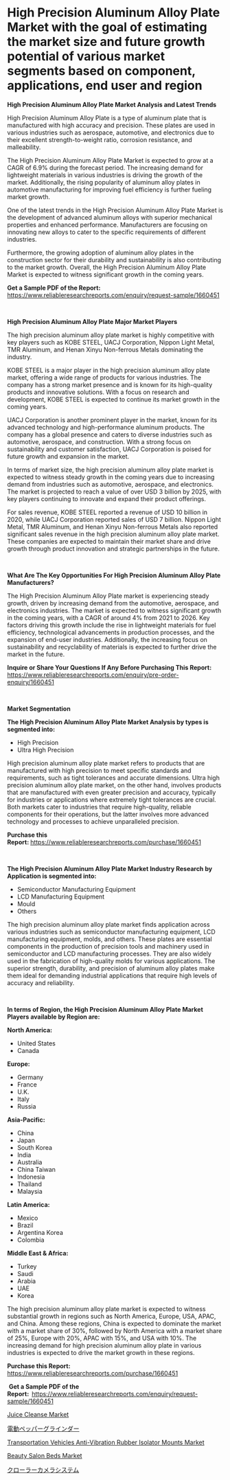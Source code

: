 <p><h1>High Precision Aluminum Alloy Plate Market with the goal of estimating the market size and future growth potential of various market segments based on component, applications, end user and region</h1></p><p><strong>High Precision Aluminum Alloy Plate Market Analysis and Latest Trends</strong></p>
<p><p>High Precision Aluminum Alloy Plate is a type of aluminum plate that is manufactured with high accuracy and precision. These plates are used in various industries such as aerospace, automotive, and electronics due to their excellent strength-to-weight ratio, corrosion resistance, and malleability.</p><p>The High Precision Aluminum Alloy Plate Market is expected to grow at a CAGR of 6.9% during the forecast period. The increasing demand for lightweight materials in various industries is driving the growth of the market. Additionally, the rising popularity of aluminum alloy plates in automotive manufacturing for improving fuel efficiency is further fueling market growth.</p><p>One of the latest trends in the High Precision Aluminum Alloy Plate Market is the development of advanced aluminum alloys with superior mechanical properties and enhanced performance. Manufacturers are focusing on innovating new alloys to cater to the specific requirements of different industries.</p><p>Furthermore, the growing adoption of aluminum alloy plates in the construction sector for their durability and sustainability is also contributing to the market growth. Overall, the High Precision Aluminum Alloy Plate Market is expected to witness significant growth in the coming years.</p></p>
<p><strong>Get a Sample PDF of the Report:&nbsp;</strong> <a href="https://www.reliableresearchreports.com/enquiry/request-sample/1660451">https://www.reliableresearchreports.com/enquiry/request-sample/1660451</a></p>
<p>&nbsp;</p>
<p><strong>High Precision Aluminum Alloy Plate Major Market Players</strong></p>
<p><p>The high precision aluminum alloy plate market is highly competitive with key players such as KOBE STEEL, UACJ Corporation, Nippon Light Metal, TMR Aluminum, and Henan Xinyu Non-ferrous Metals dominating the industry. </p><p>KOBE STEEL is a major player in the high precision aluminum alloy plate market, offering a wide range of products for various industries. The company has a strong market presence and is known for its high-quality products and innovative solutions. With a focus on research and development, KOBE STEEL is expected to continue its market growth in the coming years.</p><p>UACJ Corporation is another prominent player in the market, known for its advanced technology and high-performance aluminum products. The company has a global presence and caters to diverse industries such as automotive, aerospace, and construction. With a strong focus on sustainability and customer satisfaction, UACJ Corporation is poised for future growth and expansion in the market.</p><p>In terms of market size, the high precision aluminum alloy plate market is expected to witness steady growth in the coming years due to increasing demand from industries such as automotive, aerospace, and electronics. The market is projected to reach a value of over USD 3 billion by 2025, with key players continuing to innovate and expand their product offerings.</p><p>For sales revenue, KOBE STEEL reported a revenue of USD 10 billion in 2020, while UACJ Corporation reported sales of USD 7 billion. Nippon Light Metal, TMR Aluminum, and Henan Xinyu Non-ferrous Metals also reported significant sales revenue in the high precision aluminum alloy plate market. These companies are expected to maintain their market share and drive growth through product innovation and strategic partnerships in the future.</p></p>
<p>&nbsp;</p>
<p><strong>What Are The Key Opportunities For High Precision Aluminum Alloy Plate Manufacturers?</strong></p>
<p><p>The High Precision Aluminum Alloy Plate market is experiencing steady growth, driven by increasing demand from the automotive, aerospace, and electronics industries. The market is expected to witness significant growth in the coming years, with a CAGR of around 4% from 2021 to 2026. Key factors driving this growth include the rise in lightweight materials for fuel efficiency, technological advancements in production processes, and the expansion of end-user industries. Additionally, the increasing focus on sustainability and recyclability of materials is expected to further drive the market in the future.</p></p>
<p><strong>Inquire or Share Your Questions If Any Before Purchasing This Report:</strong> <a href="https://www.reliableresearchreports.com/enquiry/pre-order-enquiry/1660451">https://www.reliableresearchreports.com/enquiry/pre-order-enquiry/1660451</a></p>
<p>&nbsp;</p>
<p><strong>Market Segmentation</strong></p>
<p><strong>The High Precision Aluminum Alloy Plate Market Analysis by types is segmented into:</strong></p>
<p><ul><li>High Precision</li><li>Ultra High Precision</li></ul></p>
<p><p>High precision aluminum alloy plate market refers to products that are manufactured with high precision to meet specific standards and requirements, such as tight tolerances and accurate dimensions. Ultra high precision aluminum alloy plate market, on the other hand, involves products that are manufactured with even greater precision and accuracy, typically for industries or applications where extremely tight tolerances are crucial. Both markets cater to industries that require high-quality, reliable components for their operations, but the latter involves more advanced technology and processes to achieve unparalleled precision.</p></p>
<p><strong>Purchase this Report:&nbsp;</strong><a href="https://www.reliableresearchreports.com/purchase/1660451">https://www.reliableresearchreports.com/purchase/1660451</a></p>
<p>&nbsp;</p>
<p><strong>The High Precision Aluminum Alloy Plate Market Industry Research by Application is segmented into:</strong></p>
<p><ul><li>Semiconductor Manufacturing Equipment</li><li>LCD Manufacturing Equipment</li><li>Mould</li><li>Others</li></ul></p>
<p><p>The high precision aluminum alloy plate market finds application across various industries such as semiconductor manufacturing equipment, LCD manufacturing equipment, molds, and others. These plates are essential components in the production of precision tools and machinery used in semiconductor and LCD manufacturing processes. They are also widely used in the fabrication of high-quality molds for various applications. The superior strength, durability, and precision of aluminum alloy plates make them ideal for demanding industrial applications that require high levels of accuracy and reliability.</p></p>
<p>&nbsp;</p>
<p><strong>In terms of Region, the High Precision Aluminum Alloy Plate Market Players available by Region are:</strong></p>
<p>
    <p> <strong> North America: </strong>
        <ul>
            <li>United States</li>
            <li>Canada</li>
        </ul>
        </p> 
    <p> <strong> Europe: </strong>
        <ul>
            <li>Germany</li>
            <li>France</li>
            <li>U.K.</li>
            <li>Italy</li>
            <li>Russia</li>
        </ul>
        </p> 
    <p> <strong> Asia-Pacific: </strong>
        <ul>
            <li>China</li>
            <li>Japan</li>
            <li>South Korea</li>
            <li>India</li>
            <li>Australia</li>
            <li>China Taiwan</li>
            <li>Indonesia</li>
            <li>Thailand</li>
            <li>Malaysia</li>
        </ul>
        </p> 
    <p> <strong> Latin America: </strong>
        <ul>
            <li>Mexico</li>
            <li>Brazil</li>
            <li>Argentina Korea</li>
            <li>Colombia</li>
        </ul>
        </p> 
    <p> <strong> Middle East & Africa: </strong>
        <ul>
            <li>Turkey</li>
            <li>Saudi</li>
            <li>Arabia</li>
            <li>UAE</li>
            <li>Korea</li>
        </ul>
    </p>
    </p>
<p><p>The high precision aluminum alloy plate market is expected to witness substantial growth in regions such as North America, Europe, USA, APAC, and China. Among these regions, China is expected to dominate the market with a market share of 30%, followed by North America with a market share of 25%, Europe with 20%, APAC with 15%, and USA with 10%. The increasing demand for high precision aluminum alloy plate in various industries is expected to drive the market growth in these regions.</p></p>
<p><strong>Purchase this Report: </strong><a href="https://www.reliableresearchreports.com/purchase/1660451">https://www.reliableresearchreports.com/purchase/1660451</a></p>
<p>&nbsp;<strong>Get a Sample PDF of the Report:&nbsp;&nbsp;</strong><a href="https://www.reliableresearchreports.com/enquiry/request-sample/1660451">https://www.reliableresearchreports.com/enquiry/request-sample/1660451</a></p>
<p><strong></strong></p>
<p><p><a href="https://view.publitas.com/reportprime-1/juice-cleanse-market-a-comprehensive-report-of-its-market-share-growth-trends-2024-2031/">Juice Cleanse Market</a></p><p><a href="https://medium.com/@sarahfahey88/%E9%9B%BB%E5%8B%95%E3%83%9A%E3%83%83%E3%83%91%E3%83%BC%E3%82%B0%E3%83%A9%E3%82%A4%E3%83%B3%E3%83%80%E3%83%BC%E5%B8%82%E5%A0%B4-%E5%B8%82%E5%A0%B4%E6%88%90%E9%95%B7%E7%8E%87-cagr-%E5%B8%82%E5%A0%B4%E3%83%88%E3%83%AC%E3%83%B3%E3%83%89-%E3%81%8A%E3%82%88%E3%81%B3%E6%88%90%E9%95%B7%E6%88%A6%E7%95%A5%E3%81%AB%E9%96%A2%E3%81%99%E3%82%8B%E6%B4%9E%E5%AF%9F-3464fa388a1e">電動ペッパーグラインダー</a></p><p><a href="https://cat-emmental-94b.notion.site/Transportation-Vehicles-Anti-Vibration-Rubber-Isolator-Mounts-Market-Research-Report-Provides-Critic-3e1acb5c33d44b8f9f55f2a76e05476b">Transportation Vehicles Anti-Vibration Rubber Isolator Mounts Market</a></p><p><a href="https://view.publitas.com/reportprime-1/beauty-salon-beds-market-provides-detailed-segmentation-of-this-market-based-on-type-application-and-region-and-forecast-for-the-period-from-2024-2031/">Beauty Salon Beds Market</a></p><p><a href="https://medium.com/@hoped252023/%E3%82%AF%E3%83%AD%E3%83%BC%E3%83%A9%E3%83%BC%E3%82%AB%E3%83%A1%E3%83%A9%E3%82%B7%E3%82%B9%E3%83%86%E3%83%A0%E5%B8%82%E5%A0%B4-%E6%88%90%E5%8A%9F%E3%81%99%E3%82%8B%E3%83%93%E3%82%B8%E3%83%8D%E3%82%B9%E6%88%A6%E7%95%A5%E3%81%AE%E9%8D%B52031%E5%B9%B4%E3%81%BE%E3%81%A7%E3%81%AE%E4%BA%88%E6%B8%AC-3ebc3dfebb0e">クローラーカメラシステム</a></p></p>
